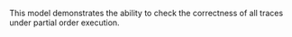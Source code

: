 This model demonstrates the ability to check the correctness of
all traces under partial order execution.
